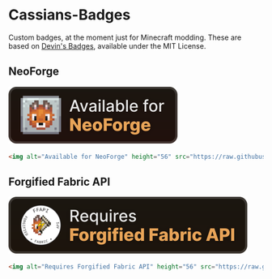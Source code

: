 # Cassians-Badges
Custom badges, at the moment just for Minecraft modding. These are based on [Devin's Badges](https://intergrav.github.io/devins-badges-docs/), available under the MIT License.

## NeoForge
![Available for NeoForge](https://raw.githubusercontent.com/cassiancc/Cassians-Badges/refs/heads/main/cozy/NeoForge.svg)

```html
<img alt="Available for NeoForge" height="56" src="https://raw.githubusercontent.comcassiancc/Cassians-Badges/refs/heads/main/cozy/NeoForge.svg">
```

## Forgified Fabric API
![Requires Forgified Fabric API](https://raw.githubusercontent.com/cassiancc/Cassians-Badges/refs/heads/main/cozy/ForgifiedFabric.svg)

```html
<img alt="Requires Forgified Fabric API" height="56" src="https://raw.githubusercontent.com/cassiancc/Cassians-Badges/refs/heads/main/cozy/ForgifiedFabric.svg">
```